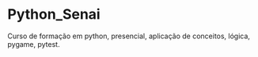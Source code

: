 # Python_Senai
Curso de formação em python, presencial, aplicação de conceitos, lógica, pygame, pytest.
